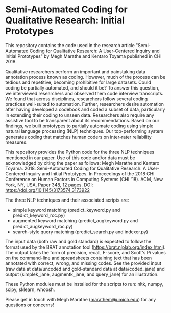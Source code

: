# Semi-Automated Coding for Qualitative Research: Initial Prototypes

This repository contains the code used in the research article "Semi-Automated Coding for Qualitative Research: A User-Centered Inquiry and Initial Prototypes" by Megh Marathe and Kentaro Toyama published in CHI 2018.

Qualitative researchers perform an important and painstaking data annotation process known as coding. However, much of the process can be tedious and repetitive, becoming prohibitive for large datasets. Could coding be partially automated, and should it be? To answer this question, we interviewed researchers and observed them code interview transcripts. We found that across disciplines, researchers follow several coding practices well-suited to automation. Further, researchers desire automation after having developed a codebook and coded a subset of data, particularly in extending their coding to unseen data. Researchers also require any assistive tool to be transparent about its recommendations. Based on our findings, we built prototypes to partially automate coding using simple natural language processing (NLP) techniques. Our top-performing system generates coding that matches human coders on inter-rater reliability measures.

This repository provides the Python code for the three NLP techniques mentioned in our paper. Use of this code and/or data must be acknowledged by citing the paper as follows:
Megh Marathe and Kentaro Toyama. 2018. Semi-Automated Coding for Qualitative Research: A User-Centered Inquiry and Initial Prototypes. In Proceedings of the 2018 CHI Conference on Human Factors in Computing Systems (CHI '18). ACM, New York, NY, USA, Paper 348, 12 pages. DOI: https://doi.org/10.1145/3173574.3173922

The three NLP techniques and their associated scripts are:
- simple keyword matching (predict_keyword.py and predict_keyword_roc.py)
- augmented keyword matching (predict_augkeyword.py and predict_augkeyword_roc.py)
- search-style query matching (predict_search.py and indexer.py)

The input data (both raw and gold standard) is expected to follow the format used by the BRAT annotation tool (https://brat.nlplab.org/index.html). The output takes the form of precision, recall, F-score, and Scott's Pi values on the command-line and spreadsheets containing text that has been annotated with correct, wrong, and missing codes. See the provided input (raw data at data/uncoded and gold-standard data at data/coded_jane) and output (simplek_jane, augmentk_jane, and query_jane) for an illustration.

These Python modules must be installed for the scripts to run: nltk, numpy, scipy, sklearn, whoosh.

Please get in touch with Megh Marathe (marathem@umich.edu) for any questions or concerns!
